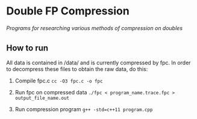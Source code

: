 # Double FP Compression
###### Programs for researching various methods of compression on doubles

## How to run
All data is contained in /data/ and is currently compressed by fpc.
In order to decompress these files to obtain the raw data, do this:

1. Compile fpc.c
`cc -O3 fpc.c -o fpc`

2. Run fpc on compressed data
`./fpc < program_name.trace.fpc > output_file_name.out`

3. Run compression program
`g++ -std=c++11 program.cpp`
